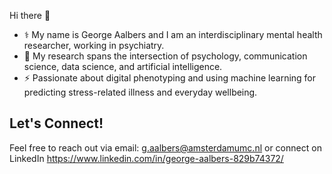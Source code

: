 Hi there 👋

* ⚕️ My name is George Aalbers and I am an interdisciplinary mental health researcher, working in psychiatry. 
* 🧠 My research spans the intersection of psychology, communication science, data science, and artificial intelligence.
* ⚡ Passionate about digital phenotyping and using machine learning for predicting stress-related illness and everyday wellbeing. 

## Let's Connect!

Feel free to reach out via email: g.aalbers@amsterdamumc.nl or connect on LinkedIn https://www.linkedin.com/in/george-aalbers-829b74372/
